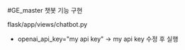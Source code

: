 #GE_master
챗봇 기능 구현

flask/app/views/chatbot.py
- openai_api_key="my api key" -> my api key 수정 후 실행
